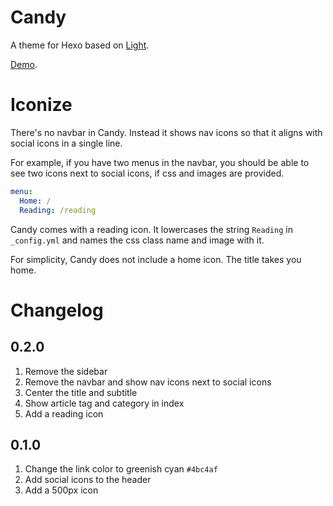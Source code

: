 # Candy
A theme for Hexo based on [Light](https://github.com/tommy351/hexo-theme-light).

[Demo](http://initrc.github.io/).

# Iconize
There's no navbar in Candy. Instead it shows nav icons so that it aligns with social icons in a single line.

For example, if you have two menus in the navbar, you should be able to see two icons next to social icons, if css and images are provided.

``` yml themes/candy/_config.yml
menu:
  Home: /
  Reading: /reading
```

Candy comes with a reading icon. It lowercases the string `Reading` in `_config.yml` and names the css class name and image with it.

For simplicity, Candy does not include a home icon. The title takes you home.

# Changelog
## 0.2.0
1. Remove the sidebar
2. Remove the navbar and show nav icons next to social icons
3. Center the title and subtitle
4. Show article tag and category in index
5. Add a reading icon

## 0.1.0
1. Change the link color to greenish cyan `#4bc4af`
2. Add social icons to the header
3. Add a 500px icon
